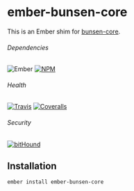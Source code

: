 # ember-bunsen-core

This is an Ember shim for [bunsen-core](https://github.com/ciena-blueplanet/bunsen-core).

###### Dependencies

![Ember][ember-img]
[![NPM][npm-img]][npm-url]

###### Health

[![Travis][ci-img]][ci-url]
[![Coveralls][cov-img]][cov-url]

###### Security

[![bitHound][bithound-img]][bithound-url]

## Installation

```bash
ember install ember-bunsen-core
```

[bithound-img]: https://www.bithound.io/github/ciena-blueplanet/ember-bunsen-core/badges/score.svg "bitHound"
[bithound-url]: https://www.bithound.io/github/ciena-blueplanet/ember-bunsen-core

[ember-img]: https://img.shields.io/badge/ember-1.12.2+-orange.svg "Ember 1.12.2+"

[ci-img]: https://img.shields.io/travis/ciena-blueplanet/ember-bunsen-core.svg "Travis CI Build Status"
[ci-url]: https://travis-ci.org/ciena-blueplanet/ember-bunsen-core

[cov-img]: https://img.shields.io/coveralls/ciena-blueplanet/ember-bunsen-core.svg "Coveralls Code Coverage"
[cov-url]: https://coveralls.io/github/ciena-blueplanet/ember-bunsen-core

[npm-img]: https://img.shields.io/npm/v/ember-bunsen-core.svg "NPM Version"
[npm-url]: https://www.npmjs.com/package/ember-bunsen-core

